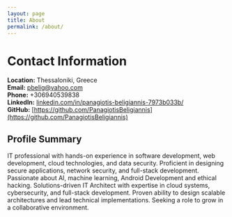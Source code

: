 ```yaml
---
layout: page
title: About
permalink: /about/
---
```


# Contact Information

**Location:** Thessaloniki, Greece  
**Email:** pbelig@yahoo.com  
**Phone:** +306940539838  
**LinkedIn:** [linkedin.com/in/panagiotis-beligiannis-7973b033b/](https://linkedin.com/in/panagiotis-beligiannis-7973b033b/)  
**GitHub:** [https://github.com/PanagiotisBeligiannis](https://github.com/PanagiotisBeligiannis)  

## Profile Summary

IT professional with hands-on experience in software development, web development, cloud technologies, and data security. Proficient in designing secure applications, network security, and full-stack development. Passionate about AI, machine learning, Android Development and ethical hacking. Solutions-driven IT Architect with expertise in cloud systems, cybersecurity, and full-stack development. Proven ability to design scalable architectures and lead technical implementations. Seeking a role to grow in a collaborative environment.